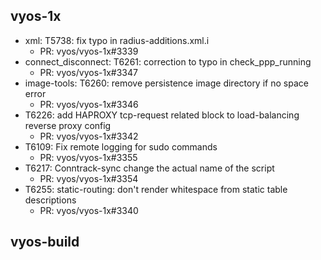 ## vyos-1x
- xml: T5738: fix typo in radius-additions.xml.i
   - PR: vyos/vyos-1x#3339
- connect_disconnect: T6261: correction to typo in check_ppp_running
   - PR: vyos/vyos-1x#3347
- image-tools: T6260: remove persistence image directory if no space error
   - PR: vyos/vyos-1x#3346
- T6226: add HAPROXY tcp-request related block to load-balancing reverse proxy config
   - PR: vyos/vyos-1x#3342
- T6109: Fix remote logging for sudo commands
   - PR: vyos/vyos-1x#3355
- T6217: Conntrack-sync change the actual name of the script
   - PR: vyos/vyos-1x#3354
- T6255: static-routing: don't render whitespace from static table descriptions
   - PR: vyos/vyos-1x#3340


## vyos-build

